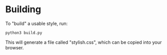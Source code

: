 # Building

To "build" a usable style, run:

    python3 build.py

This will generate a file called "stylish.css", which can be copied into your browser.

